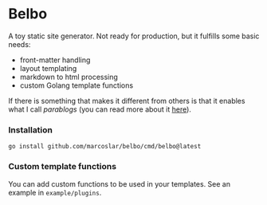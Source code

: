 # Belbo

A toy static site generator. Not ready for production, but it fulfills some basic needs:

- front-matter handling
- layout templating
- markdown to html processing
- custom Golang template functions

If there is something that makes it different from others is that it enables
what I call *parablogs* (you can read more about it [here][1]).

### Installation

```
go install github.com/marcoslar/belbo/cmd/belbo@latest
```

### Custom template functions

You can add custom functions to be used in your templates. See an example in `example/plugins`.

[1]: https://www.marcoslar.com/posts/2020/08/parallel-blogs/
